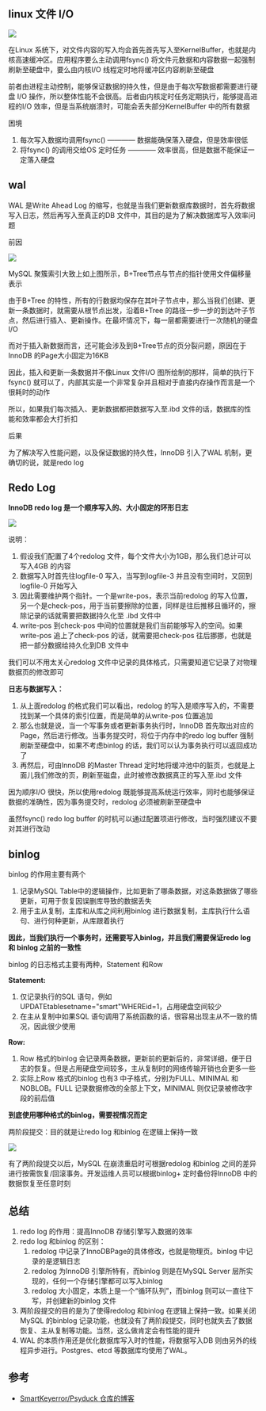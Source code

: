 
## linux 文件 I/O

![](img/screenshot-20220113-175759.png)

在Linux 系统下，对文件内容的写入均会首先首先写入至KernelBuffer，也就是内核高速缓冲区。应用程序要么主动调用fsync() 将文件元数据和内容数据一起强制刷新至硬盘中，要么由内核I/O 线程定时地将缓冲区内容刷新至硬盘

前者由进程主动控制，能够保证数据的持久性，但是由于每次写数据都需要进行硬盘 I/O 操作，所以整体性能不会很高。后者由内核定时任务定期执行，能够提高进程的I/O 效率，但是当系统崩溃时，可能会丢失部分KernelBuffer 中的所有数据


困境
1. 每次写入数据均调用fsync() ———— 数据能确保落入硬盘，但是效率很低
2. 将fsync() 的调用交给OS 定时任务 ———— 效率很高，但是数据不能保证一定落入硬盘

## wal
WAL 是Write Ahead Log 的缩写，也就是当我们更新数据库数据时，首先将数据写入日志，然后再写入至真正的DB 文件中，其目的是为了解决数据库写入效率问题

前因

![](img/screenshot-20220113-180233.png)

MySQL 聚簇索引大致上如上图所示，B+Tree节点与节点的指针使用文件偏移量表示

由于B+Tree 的特性，所有的行数据均保存在其叶子节点中，那么当我们创建、更新一条数据时，就需要从根节点出发，沿着B+Tree 的路径一步一步的到达叶子节点，然后进行插入、更新操作。在最坏情况下，每一层都需要进行一次随机的硬盘I/O

而对于插入新数据而言，还可能会涉及到B+Tree节点的页分裂问题，原因在于InnoDB 的Page大小固定为16KB

因此，插入和更新一条数据并不像Linux 文件I/O 图所绘制的那样，简单的执行下fsync() 就可以了，内部其实是一个非常复杂并且相对于直接内存操作而言是一个很耗时的动作

所以，如果我们每次插入、更新数据都把数据写入至.ibd 文件的话，数据库的性能和效率都会大打折扣

后果

为了解决写入性能问题，以及保证数据的持久性，InnoDB 引入了WAL 机制，更确切的说，就是redo log

## Redo Log
**InnoDB redo log 是一个顺序写入的、大小固定的环形日志**

![](img/screenshot-20220114-103144.png)

说明：
1. 假设我们配置了4个redolog 文件，每个文件大小为1GB，那么我们总计可以写入4GB 的内容
2. 数据写入时首先往logfile-0 写入，当写到logfile-3 并且没有空间时，又回到logfile-0 开始写入
3. 因此需要维护两个指针。一个是write-pos，表示当前redolog 的写入位置， 另一个是check-pos，用于当前要擦除的位置，同样是往后推移且循环的，擦除记录的话就需要把数据持久化至 .ibd 文件中
4. write-pos 到check-pos 中间的位置就是我们当前能够写入的空间。如果write-pos 追上了check-pos 的话，就需要把check-pos 往后挪挪，也就是把一部分数据给持久化到DB 文件中

我们可以不用太关心redolog 文件中记录的具体格式，只需要知道它记录了对物理数据页的修改即可

**日志与数据写入：**

1. 从上面redolog 的格式我们可以看出，redolog 的写入是顺序写入的，不需要找到某一个具体的索引位置，而是简单的从write-pos 位置追加
2. 那么也就是说，当一个写事务或者更新事务执行时，InnoDB 首先取出对应的Page，然后进行修改。当事务提交时，将位于内存中的redo log buffer 强制刷新至硬盘中，如果不考虑binlog 的话，我们可以认为事务执行可以返回成功了
3. 再然后，可由InnoDB 的Master Thread 定时地将缓冲池中的脏页，也就是上面儿我们修改的页，刷新至磁盘，此时被修改数据真正的写入至.ibd 文件

因为顺序I/O 很快，所以使用redolog 既能够提高系统运行效率，同时也能够保证数据的准确性，因为事务提交时，redolog 必须被刷新至硬盘中

虽然fsync() redo log buffer 的时机可以通过配置项进行修改，当时强烈建议不要对其进行改动

## binlog

binlog 的作用主要有两个
1. 记录MySQL Table中的逻辑操作，比如更新了哪条数据，对这条数据做了哪些更新，可用于恢复因误删库导致的数据丢失
2. 用于主从复制，主库和从库之间利用binlog 进行数据复制，主库执行什么语句、进行何种更新，从库跟着执行

**因此，当我们执行一个事务时，还需要写入binlog，并且我们需要保证redo log 和 binlog 之前的一致性**

binlog 的日志格式主要有两种，Statement 和Row

**Statement:**
1. 仅记录执行的SQL 语句，例如UPDATEtablesetname="smart"WHEREid=1，占用硬盘空间较少
2. 在主从复制中如果SQL 语句调用了系统函数的话，很容易出现主从不一致的情况，因此很少使用

**Row:**
1. Row 格式的binlog 会记录两条数据，更新前的更新后的，非常详细，便于日志的恢复。但是占用硬盘空间较多，主从复制时的网络传输开销也会更多一些
2. 实际上Row 格式的binlog 也有3 中子格式，分别为FULL、MINIMAL 和NOBLOB。FULL 记录数据修改的全部上下文，MINIMAL 则仅记录被修改字段的前后值

**到底使用哪种格式的binlog，需要视情况而定**

两阶段提交：目的就是让redo log 和binlog 在逻辑上保持一致

![](img/screenshot-20220114-104234.png)

有了两阶段提交以后，MySQL 在崩溃重启时可根据redolog 和binlog 之间的差异进行按需恢复/回滚事务。开发运维人员可以根据binlog+ 定时备份将InnoDB 中的数据恢复至任意时刻


## 总结

1. redo log 的作用：提高InnoDB 存储引擎写入数据的效率
2. redo log 和binlog 的区别：
    1. redolog 中记录了InnoDBPage的具体修改，也就是物理页。binlog 中记录的是逻辑日志
    2. redolog 为InnoDB 引擎所特有，而binlog 则是在MySQL Server 层所实现的，任何一个存储引擎都可以写入binlog
    3. redolog 大小固定，本质上是一个“循环队列”，而binlog 则可以一直往下写，并创建新的binlog 文件
3. 两阶段提交的目的是为了使得redolog 和binlog 在逻辑上保持一致。如果关闭MySQL 的binblog 记录功能，也就没有了两阶段提交，同时也就失去了数据恢复、主从复制等功能。当然，这么做肯定会有性能的提升
4. WAL 的本质作用还是优化数据库写入时的性能，将数据写入DB 则由另外的线程异步进行。Postgres、etcd 等数据库均使用了WAL。


## 参考
- [SmartKeyerror/Psyduck 仓库的博客](https://smartkeyerror.oss-cn-shenzhen.aliyuncs.com/Phyduck/database/InnoDB-WAL.pdf)

